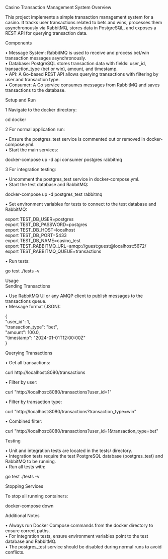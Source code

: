  Casino Transaction Management System 
 Overview                                                                                         
                                                                                                                                                                                          
This project implements a simple transaction management system for a casino. It tracks user transactions related to bets and wins, processes them asynchronously via RabbitMQ, stores data
in PostgreSQL, and exposes a REST API for querying transaction data.                                                                                                                      
                                                                                                                                                                                          
 Components                                                                                        
                                                                                                                                                                                          
 • Message System: RabbitMQ is used to receive and process bet/win transaction messages asynchronously.                                                                                   
 • Database: PostgreSQL stores transaction data with fields: user_id, transaction_type (bet or win), amount, and timestamp.                                                               
 • API: A Go-based REST API allows querying transactions with filtering by user and transaction type.                                                                                     
 • Consumer: A Go service consumes messages from RabbitMQ and saves transactions to the database.                                                                                         

 Setup and Run                                                                                       

 1 Navigate to the docker directory:          

                                                                                                                                                                                          
 cd docker                                                                                                                                                                                
                                                                                                                                                                                          

 2 For normal application run:                

 • Ensure the postgres_test service is commented out or removed in docker-compose.yml.       
 • Start the main services:                   

                                                                                                                                                                                          
 docker-compose up -d api consumer postgres rabbitmq                                                                                                                                      
                                                                                                                                                                                          

 3 For integration testing:                   

 • Uncomment the postgres_test service in docker-compose.yml.                                
 • Start the test database and RabbitMQ:      

                                                                                                                                                                                          
 docker-compose up -d postgres_test rabbitmq                                                                                                                                              
                                                                                                                                                                                          

 • Set environment variables for tests to connect to the test database and RabbitMQ:         

                                                                                                                                                                                          
 export TEST_DB_USER=postgres                                                                                                                                                             
 export TEST_DB_PASSWORD=postgres                                                                                                                                                         
 export TEST_DB_HOST=localhost                                                                                                                                                            
 export TEST_DB_PORT=5433                                                                                                                                                                 
 export TEST_DB_NAME=casino_test                                                                                                                                                          
 export TEST_RABBITMQ_URL=amqp://guest:guest@localhost:5672/                                                                                                                              
 export TEST_RABBITMQ_QUEUE=transactions                                                                                                                                                  
                                                                                                                                                                                          

 • Run tests:
                                                                                                                                                                                           
 go test ./tests -v                                                                                                                                                                       
                                                                                                                                                                                          

 Usage                                                                                           
 Sending Transactions                                                                                   

 • Use RabbitMQ UI or any AMQP client to publish messages to the transactions queue.                                                                                                      
 • Message format (JSON):                                                                                                                                                                 

                                                                                                                                                                                          
 {                                                                                                                                                                                        
   "user_id": 1,                                                                                                                                                                          
   "transaction_type": "bet",                                                                                                                                                             
   "amount": 100.0,                                                                                                                                                                       
   "timestamp": "2024-01-01T12:00:00Z"                                                                                                                                                    
 } 

 Querying Transactions                                                                                   

 • Get all transactions:                      

                                                                                                                                                                                          
 curl http://localhost:8080/transactions                                                                                                                                                  
                                                                                                                                                                                          

 • Filter by user:                            

                                                                                                                                                                                          
 curl "http://localhost:8080/transactions?user_id=1"                                                                                                                                      
                                                                                                                                                                                          

 • Filter by transaction type:                

                                                                                                                                                                                          
 curl "http://localhost:8080/transactions?transaction_type=win"                                                                                                                           
                                                                                                                                                                                          

 • Combined filter:                           

                                                                                                                                                                                          
 curl "http://localhost:8080/transactions?user_id=1&transaction_type=bet"                                                                                                                 
                                                                                                                                                                                          

 Testing                                                                                          

 • Unit and integration tests are located in the tests/ directory.                           
 • Integration tests require the test PostgreSQL database (postgres_test) and RabbitMQ to be running.                                                                                     
 • Run all tests with:                        

                                                                                                                                                                                          
 go test ./tests -v                                                                                                                                                                       
                                                                                                                                                                                          

 Stopping Services

To stop all running containers:                                                                                                                                                           

                                                                                                                                                                                          
 docker-compose down                                                                                                                                                                      
                                                                                                                                                                                          

 
 Additional Notes                                                                                     

 • Always run Docker Compose commands from the docker directory to ensure correct paths.                                                                                                  
 • For integration tests, ensure environment variables point to the test database and RabbitMQ.                                                                                           
 • The postgres_test service should be disabled during normal runs to avoid conflicts.